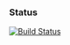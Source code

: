### Status
[![Build Status](https://travis-ci.org/stuxo/notify.svg?branch=master)](https://travis-ci.org/stuxo/notify)

